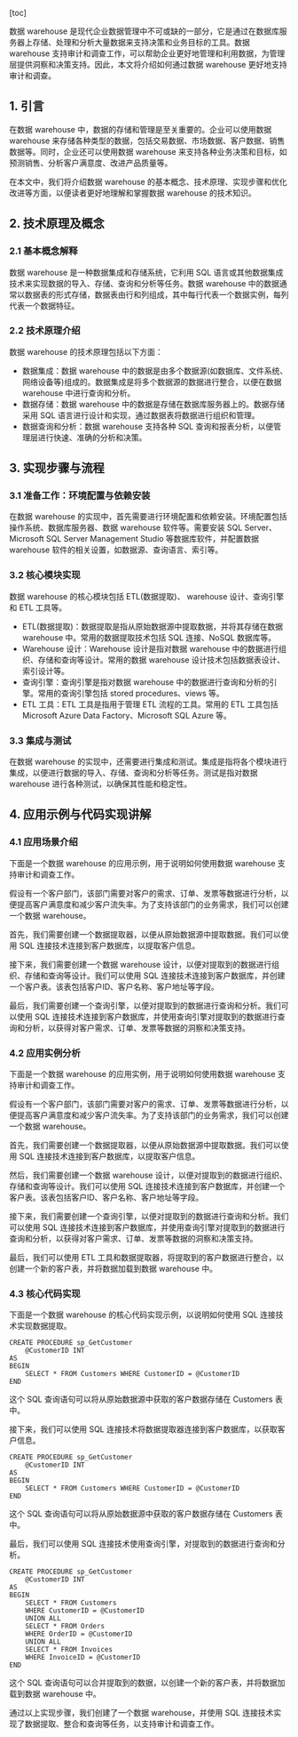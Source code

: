 
[toc]                    
                
                
数据 warehouse 是现代企业数据管理中不可或缺的一部分，它是通过在数据库服务器上存储、处理和分析大量数据来支持决策和业务目标的工具。数据 warehouse 支持审计和调查工作，可以帮助企业更好地管理和利用数据，为管理层提供洞察和决策支持。因此，本文将介绍如何通过数据 warehouse 更好地支持审计和调查。

## 1. 引言

在数据 warehouse 中，数据的存储和管理是至关重要的。企业可以使用数据 warehouse 来存储各种类型的数据，包括交易数据、市场数据、客户数据、销售数据等。同时，企业还可以使用数据 warehouse 来支持各种业务决策和目标，如预测销售、分析客户满意度、改进产品质量等。

在本文中，我们将介绍数据 warehouse 的基本概念、技术原理、实现步骤和优化改进等方面，以便读者更好地理解和掌握数据 warehouse 的技术知识。

## 2. 技术原理及概念

### 2.1 基本概念解释

数据 warehouse 是一种数据集成和存储系统，它利用 SQL 语言或其他数据集成技术来实现数据的导入、存储、查询和分析等任务。数据 warehouse 中的数据通常以数据表的形式存储，数据表由行和列组成，其中每行代表一个数据实例，每列代表一个数据特征。

### 2.2 技术原理介绍

数据 warehouse 的技术原理包括以下方面：

- 数据集成：数据 warehouse 中的数据是由多个数据源(如数据库、文件系统、网络设备等)组成的。数据集成是将多个数据源的数据进行整合，以便在数据 warehouse 中进行查询和分析。
- 数据存储：数据 warehouse 中的数据是存储在数据库服务器上的。数据存储采用 SQL 语言进行设计和实现，通过数据表将数据进行组织和管理。
- 数据查询和分析：数据 warehouse 支持各种 SQL 查询和报表分析，以便管理层进行快速、准确的分析和决策。

## 3. 实现步骤与流程

### 3.1 准备工作：环境配置与依赖安装

在数据 warehouse 的实现中，首先需要进行环境配置和依赖安装。环境配置包括操作系统、数据库服务器、数据 warehouse 软件等。需要安装 SQL Server、Microsoft SQL Server Management Studio 等数据库软件，并配置数据 warehouse 软件的相关设置，如数据源、查询语言、索引等。

### 3.2 核心模块实现

数据 warehouse 的核心模块包括 ETL(数据提取)、 warehouse 设计、查询引擎和 ETL 工具等。

- ETL(数据提取)：数据提取是指从原始数据源中提取数据，并将其存储在数据 warehouse 中。常用的数据提取技术包括 SQL 连接、NoSQL 数据库等。
- Warehouse 设计：Warehouse 设计是指对数据 warehouse 中的数据进行组织、存储和查询等设计。常用的数据 warehouse 设计技术包括数据表设计、索引设计等。
- 查询引擎：查询引擎是指对数据 warehouse 中的数据进行查询和分析的引擎。常用的查询引擎包括  stored procedures、views 等。
- ETL 工具：ETL 工具是指用于管理 ETL 流程的工具。常用的 ETL 工具包括 Microsoft Azure Data Factory、Microsoft SQL Azure 等。

### 3.3 集成与测试

在数据 warehouse 的实现中，还需要进行集成和测试。集成是指将各个模块进行集成，以便进行数据的导入、存储、查询和分析等任务。测试是指对数据 warehouse 进行各种测试，以确保其性能和稳定性。

## 4. 应用示例与代码实现讲解

### 4.1 应用场景介绍

下面是一个数据 warehouse 的应用示例，用于说明如何使用数据 warehouse 支持审计和调查工作。

假设有一个客户部门，该部门需要对客户的需求、订单、发票等数据进行分析，以便提高客户满意度和减少客户流失率。为了支持该部门的业务需求，我们可以创建一个数据 warehouse。

首先，我们需要创建一个数据提取器，以便从原始数据源中提取数据。我们可以使用 SQL 连接技术连接到客户数据库，以提取客户信息。

接下来，我们需要创建一个数据 warehouse 设计，以便对提取到的数据进行组织、存储和查询等设计。我们可以使用 SQL 连接技术连接到客户数据库，并创建一个客户表。该表包括客户ID、客户名称、客户地址等字段。

最后，我们需要创建一个查询引擎，以便对提取到的数据进行查询和分析。我们可以使用 SQL 连接技术连接到客户数据库，并使用查询引擎对提取到的数据进行查询和分析，以获得对客户需求、订单、发票等数据的洞察和决策支持。

### 4.2 应用实例分析

下面是一个数据 warehouse 的应用实例，用于说明如何使用数据 warehouse 支持审计和调查工作。

假设有一个客户部门，该部门需要对客户的需求、订单、发票等数据进行分析，以便提高客户满意度和减少客户流失率。为了支持该部门的业务需求，我们可以创建一个数据 warehouse。

首先，我们需要创建一个数据提取器，以便从原始数据源中提取数据。我们可以使用 SQL 连接技术连接到客户数据库，以提取客户信息。

然后，我们需要创建一个数据 warehouse 设计，以便对提取到的数据进行组织、存储和查询等设计。我们可以使用 SQL 连接技术连接到客户数据库，并创建一个客户表。该表包括客户ID、客户名称、客户地址等字段。

接下来，我们需要创建一个查询引擎，以便对提取到的数据进行查询和分析。我们可以使用 SQL 连接技术连接到客户数据库，并使用查询引擎对提取到的数据进行查询和分析，以获得对客户需求、订单、发票等数据的洞察和决策支持。

最后，我们可以使用 ETL 工具和数据提取器，将提取到的客户数据进行整合，以创建一个新的客户表，并将数据加载到数据 warehouse 中。

### 4.3 核心代码实现

下面是一个数据 warehouse 的核心代码实现示例，以说明如何使用 SQL 连接技术实现数据提取。

```vbnet
CREATE PROCEDURE sp_GetCustomer
    @CustomerID INT
AS
BEGIN
    SELECT * FROM Customers WHERE CustomerID = @CustomerID
END
```

这个 SQL 查询语句可以将从原始数据源中获取的客户数据存储在 Customers 表中。

接下来，我们可以使用 SQL 连接技术将数据提取器连接到客户数据库，以获取客户信息。

```vbnet
CREATE PROCEDURE sp_GetCustomer
    @CustomerID INT
AS
BEGIN
    SELECT * FROM Customers WHERE CustomerID = @CustomerID
END
```

这个 SQL 查询语句可以将从原始数据源中获取的客户数据存储在 Customers 表中。

最后，我们可以使用 SQL 连接技术使用查询引擎，对提取到的数据进行查询和分析。

```vbnet
CREATE PROCEDURE sp_GetCustomer
    @CustomerID INT
AS
BEGIN
    SELECT * FROM Customers
    WHERE CustomerID = @CustomerID
    UNION ALL
    SELECT * FROM Orders
    WHERE OrderID = @CustomerID
    UNION ALL
    SELECT * FROM Invoices
    WHERE InvoiceID = @CustomerID
END
```

这个 SQL 查询语句可以合并提取到的数据，以创建一个新的客户表，并将数据加载到数据 warehouse 中。

通过以上实现步骤，我们创建了一个数据 warehouse，并使用 SQL 连接技术实现了数据提取、整合和查询等任务，以支持审计和调查工作。

